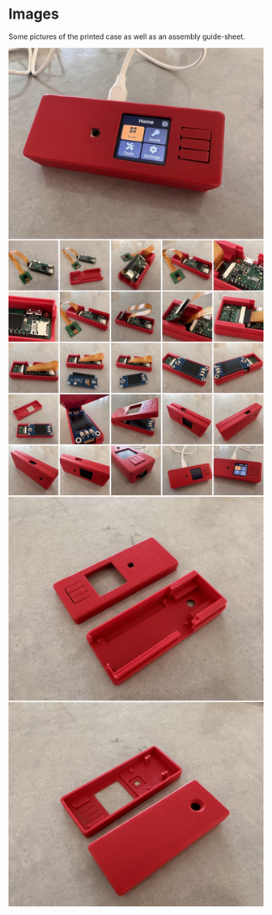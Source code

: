 # Images
Some pictures of the printed case as well as an assembly guide-sheet.

<picture>
<img alt="Shows the signercase with seedsigner software running." src="https://raw.githubusercontent.com/w035h/signercase/main/signercase.jpeg">
</picture>

<picture>
<img alt="Shows the assembly steps for the signercase." src="https://raw.githubusercontent.com/w035h/signercase/main/assembly.jpeg">
</picture>

<picture>
<img alt="Shows the signercase top from the outside and the bottom from the inside." src="https://raw.githubusercontent.com/w035h/signercase/main/signercase001.jpeg">
</picture>

<picture>
<img alt="Shows the signercase top from the inside and the bottom from the outside" src="https://raw.githubusercontent.com/w035h/signercase/main/signercase002.jpeg">
</picture>
